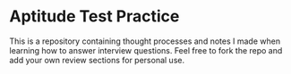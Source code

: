 # Aptitude Test Practice

This is a repository containing thought processes and notes I made when learning how to answer interview questions. Feel free to fork the repo and add your own review sections for personal use.
